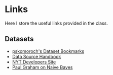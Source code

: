 Links
=====

Here I store the useful links provided in the class.

## Datasets

* [pskomoroch's Dataset Bookmarks](http://delicious.com/pskomoroch/dataset)
* [Data Source Handbook](http://www.amazon.com/Data-Source-Handbook-Pete-Warden/dp/1449303145/)
* [NYT Developers Site](http://developer.nytimes.com)
* [Paul Graham on Naive Bayes](http://www.paulgraham.com/naivebayes.html)